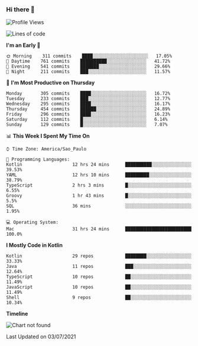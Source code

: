 ### Hi there 👋

<!--
**fernandonogueira/fernandonogueira** is a ✨ _special_ ✨ repository because its `README.md` (this file) appears on your GitHub profile.

Here are some ideas to get you started:

- 🔭 I’m currently working on ...
- 🌱 I’m currently learning ...
- 👯 I’m looking to collaborate on ...
- 🤔 I’m looking for help with ...
- 💬 Ask me about ...
- 📫 How to reach me: ...
- 😄 Pronouns: ...
- ⚡ Fun fact: ...
-->

<!--START_SECTION:waka-->
![Profile Views](http://img.shields.io/badge/Profile%20Views-3-blue)

![Lines of code](https://img.shields.io/badge/From%20Hello%20World%20I%27ve%20Written-519642%20lines%20of%20code-blue)

**I'm an Early 🐤** 

```text
🌞 Morning    311 commits    ████░░░░░░░░░░░░░░░░░░░░░   17.05% 
🌆 Daytime    761 commits    ██████████░░░░░░░░░░░░░░░   41.72% 
🌃 Evening    541 commits    ███████░░░░░░░░░░░░░░░░░░   29.66% 
🌙 Night      211 commits    ███░░░░░░░░░░░░░░░░░░░░░░   11.57%

```
📅 **I'm Most Productive on Thursday** 

```text
Monday       305 commits    ████░░░░░░░░░░░░░░░░░░░░░   16.72% 
Tuesday      233 commits    ███░░░░░░░░░░░░░░░░░░░░░░   12.77% 
Wednesday    295 commits    ████░░░░░░░░░░░░░░░░░░░░░   16.17% 
Thursday     454 commits    ██████░░░░░░░░░░░░░░░░░░░   24.89% 
Friday       296 commits    ████░░░░░░░░░░░░░░░░░░░░░   16.23% 
Saturday     112 commits    █░░░░░░░░░░░░░░░░░░░░░░░░   6.14% 
Sunday       129 commits    █░░░░░░░░░░░░░░░░░░░░░░░░   7.07%

```


📊 **This Week I Spent My Time On** 

```text
⌚︎ Time Zone: America/Sao_Paulo

💬 Programming Languages: 
Kotlin                   12 hrs 24 mins      ██████████░░░░░░░░░░░░░░░   39.53% 
YAML                     12 hrs 10 mins      █████████░░░░░░░░░░░░░░░░   38.79% 
TypeScript               2 hrs 3 mins        █░░░░░░░░░░░░░░░░░░░░░░░░   6.55% 
Groovy                   1 hr 43 mins        █░░░░░░░░░░░░░░░░░░░░░░░░   5.5% 
SQL                      36 mins             ░░░░░░░░░░░░░░░░░░░░░░░░░   1.95%

💻 Operating System: 
Mac                      31 hrs 24 mins      █████████████████████████   100.0%

```

**I Mostly Code in Kotlin** 

```text
Kotlin                   29 repos            ████████░░░░░░░░░░░░░░░░░   33.33% 
Java                     11 repos            ███░░░░░░░░░░░░░░░░░░░░░░   12.64% 
TypeScript               10 repos            ██░░░░░░░░░░░░░░░░░░░░░░░   11.49% 
JavaScript               10 repos            ██░░░░░░░░░░░░░░░░░░░░░░░   11.49% 
Shell                    9 repos             ██░░░░░░░░░░░░░░░░░░░░░░░   10.34%

```


**Timeline**

![Chart not found](https://raw.githubusercontent.com/fernandonogueira/fernandonogueira/master/charts/bar_graph.png) 


 Last Updated on 03/07/2021
<!--END_SECTION:waka-->
